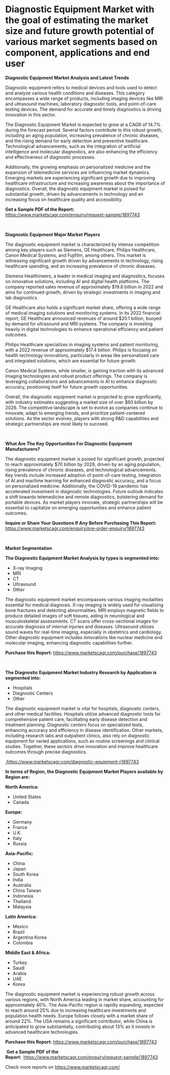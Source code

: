 <p><h1>Diagnostic Equipment Market with the goal of estimating the market size and future growth potential of various market segments based on component, applications and end user</h1></p><p><strong>Diagnostic Equipment Market Analysis and Latest Trends</strong></p>
<p><p>Diagnostic equipment refers to medical devices and tools used to detect and analyze various health conditions and diseases. This category encompasses a wide range of products, including imaging devices like MRI and ultrasound machines, laboratory diagnostic tools, and point-of-care testing devices. The demand for accurate and timely diagnostics is driving innovation in this sector.</p><p>The Diagnostic Equipment Market is expected to grow at a CAGR of 14.7% during the forecast period. Several factors contribute to this robust growth, including an aging population, increasing prevalence of chronic diseases, and the rising demand for early detection and preventive healthcare. Technological advancements, such as the integration of artificial intelligence and molecular diagnostics, are also enhancing the efficiency and effectiveness of diagnostic processes.</p><p>Additionally, the growing emphasis on personalized medicine and the expansion of telemedicine services are influencing market dynamics. Emerging markets are experiencing significant growth due to improving healthcare infrastructure and increasing awareness about the importance of diagnostics. Overall, the diagnostic equipment market is poised for substantial growth, driven by advancements in technology and an increasing focus on healthcare quality and accessibility.</p></p>
<p><strong>Get a Sample PDF of the Report:&nbsp;</strong> <a href="https://www.marketscagr.com/enquiry/request-sample/1897743?utm_campaign=2383&utm_medium=2&utm_source=Github&utm_content=ia&utm_term=04032025&utm_id=diagnostic-equipment">https://www.marketscagr.com/enquiry/request-sample/1897743</a></p>
<p>&nbsp;</p>
<p><strong>Diagnostic Equipment Major Market Players</strong></p>
<p><p>The diagnostic equipment market is characterized by intense competition among key players such as Siemens, GE Healthcare, Philips Healthcare, Canon Medical Systems, and Fujifilm, among others. This market is witnessing significant growth driven by advancements in technology, rising healthcare spending, and an increasing prevalence of chronic diseases.</p><p>Siemens Healthineers, a leader in medical imaging and diagnostics, focuses on innovative solutions, including AI and digital health platforms. The company reported sales revenue of approximately $19.8 billion in 2022 and aims for continued growth, driven by strategic investments in imaging and lab diagnostics.</p><p>GE Healthcare also holds a significant market share, offering a wide range of medical imaging solutions and monitoring systems. In its 2022 financial report, GE Healthcare announced revenues of around $20.1 billion, buoyed by demand for ultrasound and MRI systems. The company is investing heavily in digital technologies to enhance operational efficiency and patient outcomes.</p><p>Philips Healthcare specializes in imaging systems and patient monitoring, with a 2022 revenue of approximately $17.4 billion. Philips is focusing on health technology innovations, particularly in areas like personalized care and integrated solutions, which are essential for future growth.</p><p>Canon Medical Systems, while smaller, is gaining traction with its advanced imaging technologies and robust product offerings. The company is leveraging collaborations and advancements in AI to enhance diagnostic accuracy, positioning itself for future growth opportunities.</p><p>Overall, the diagnostic equipment market is projected to grow significantly, with industry estimates suggesting a market size of over $60 billion by 2026. The competitive landscape is set to evolve as companies continue to innovate, adapt to emerging trends, and prioritize patient-centered solutions. As the sector evolves, players with strong R&D capabilities and strategic partnerships are most likely to succeed.</p></p>
<p>&nbsp;</p>
<p><strong>What Are The Key Opportunities For Diagnostic Equipment Manufacturers?</strong></p>
<p><p>The diagnostic equipment market is poised for significant growth, projected to reach approximately $70 billion by 2028, driven by an aging population, rising prevalence of chronic diseases, and technological advancements. Key trends include increased adoption of point-of-care testing, integration of AI and machine learning for enhanced diagnostic accuracy, and a focus on personalized medicine. Additionally, the COVID-19 pandemic has accelerated investment in diagnostic technologies. Future outlook indicates a shift towards telemedicine and remote diagnostics, bolstering demand for portable devices. As market players innovate, strategic partnerships will be essential to capitalize on emerging opportunities and enhance patient outcomes.</p></p>
<p><strong>Inquire or Share Your Questions If Any Before Purchasing This Report:</strong> <a href="https://www.marketscagr.com/enquiry/pre-order-enquiry/1897743?utm_campaign=2383&utm_medium=2&utm_source=Github&utm_content=ia&utm_term=04032025&utm_id=diagnostic-equipment">https://www.marketscagr.com/enquiry/pre-order-enquiry/1897743</a></p>
<p>&nbsp;</p>
<p><strong>Market Segmentation</strong></p>
<p><strong>The Diagnostic Equipment Market Analysis by types is segmented into:</strong></p>
<p><ul><li>X-ray Imaging</li><li>MRI</li><li>CT</li><li>Ultrasound</li><li>Other</li></ul></p>
<p><p>The diagnostic equipment market encompasses various imaging modalities essential for medical diagnosis. X-ray imaging is widely used for visualizing bone fractures and detecting abnormalities. MRI employs magnetic fields to produce detailed images of soft tissues, aiding in neurological and musculoskeletal assessments. CT scans offer cross-sectional images for accurate diagnosis of internal injuries and diseases. Ultrasound utilizes sound waves for real-time imaging, especially in obstetrics and cardiology. Other diagnostic equipment includes innovations like nuclear medicine and molecular imaging, enhancing diagnostic capabilities further.</p></p>
<p><strong>Purchase this Report:&nbsp;</strong><a href="https://www.marketscagr.com/purchase/1897743?utm_campaign=2383&utm_medium=2&utm_source=Github&utm_content=ia&utm_term=04032025&utm_id=diagnostic-equipment">https://www.marketscagr.com/purchase/1897743</a></p>
<p>&nbsp;</p>
<p><strong>The Diagnostic Equipment Market Industry Research by Application is segmented into:</strong></p>
<p><ul><li>Hospitals</li><li>Diagnostic Centers</li><li>Other</li></ul></p>
<p><p>The diagnostic equipment market is vital for hospitals, diagnostic centers, and other medical facilities. Hospitals utilize advanced diagnostic tools for comprehensive patient care, facilitating early disease detection and treatment planning. Diagnostic centers focus on specialized tests, enhancing accuracy and efficiency in disease identification. Other markets, including research labs and outpatient clinics, also rely on diagnostic equipment for varied applications, such as routine screenings and clinical studies. Together, these sectors drive innovation and improve healthcare outcomes through precise diagnostics.</p></p>
<p><a href="https://www.marketscagr.com/diagnostic-equipment-r1897743?utm_campaign=2383&utm_medium=2&utm_source=Github&utm_content=ia&utm_term=04032025&utm_id=diagnostic-equipment">&nbsp;https://www.marketscagr.com/diagnostic-equipment-r1897743</a></p>
<p><strong>In terms of Region, the Diagnostic Equipment Market Players available by Region are:</strong></p>
<p>
    <p> <strong> North America: </strong>
        <ul>
            <li>United States</li>
            <li>Canada</li>
        </ul>
        </p> 
    <p> <strong> Europe: </strong>
        <ul>
            <li>Germany</li>
            <li>France</li>
            <li>U.K.</li>
            <li>Italy</li>
            <li>Russia</li>
        </ul>
        </p> 
    <p> <strong> Asia-Pacific: </strong>
        <ul>
            <li>China</li>
            <li>Japan</li>
            <li>South Korea</li>
            <li>India</li>
            <li>Australia</li>
            <li>China Taiwan</li>
            <li>Indonesia</li>
            <li>Thailand</li>
            <li>Malaysia</li>
        </ul>
        </p> 
    <p> <strong> Latin America: </strong>
        <ul>
            <li>Mexico</li>
            <li>Brazil</li>
            <li>Argentina Korea</li>
            <li>Colombia</li>
        </ul>
        </p> 
    <p> <strong> Middle East & Africa: </strong>
        <ul>
            <li>Turkey</li>
            <li>Saudi</li>
            <li>Arabia</li>
            <li>UAE</li>
            <li>Korea</li>
        </ul>
    </p>
    </p>
<p><p>The diagnostic equipment market is experiencing robust growth across various regions, with North America leading in market share, accounting for approximately 40%. The Asia-Pacific region is rapidly expanding, expected to reach around 25% due to increasing healthcare investments and population health needs. Europe follows closely with a market share of around 22%. The USA remains a significant contributor, while China is anticipated to grow substantially, contributing about 13% as it invests in advanced healthcare technologies.</p></p>
<p><strong>Purchase this Report: </strong><a href="https://www.marketscagr.com/purchase/1897743?utm_campaign=2383&utm_medium=2&utm_source=Github&utm_content=ia&utm_term=04032025&utm_id=diagnostic-equipment">https://www.marketscagr.com/purchase/1897743</a></p>
<p>&nbsp;<strong>Get a Sample PDF of the Report:&nbsp;&nbsp;</strong><a href="https://www.marketscagr.com/enquiry/request-sample/1897743?utm_campaign=2383&utm_medium=2&utm_source=Github&utm_content=ia&utm_term=04032025&utm_id=diagnostic-equipment">https://www.marketscagr.com/enquiry/request-sample/1897743</a></p>
<p><strong></strong></p>
<p>Check more reports on <a href="https://www.marketscagr.com/?utm_campaign=2383&utm_medium=2&utm_source=Github&utm_content=ia&utm_term=04032025&utm_id=diagnostic-equipment">https://www.marketscagr.com/</a></p>